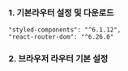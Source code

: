 ### 1. 기본라우터 설정 및 다운로드
    "styled-components": "^6.1.12",
    "react-router-dom": "^6.26.0"

### 2. 브라우저 라우터 기본 설정